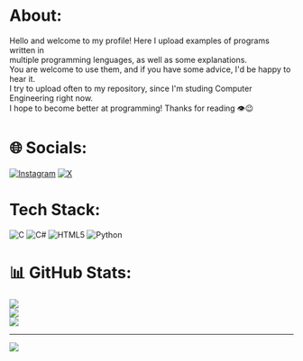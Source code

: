 # About:
Hello and welcome to my profile! Here I upload examples of programs written in <br>multiple programming lenguages, as well as some explanations.<br>You are welcome to use them, and if you have some advice, I'd be happy to hear it.<br>I try to upload often to my repository, since I'm studing Computer Engineering right now.<br>I hope to become better at programming! Thanks for reading 👁️😉


# 🌐 Socials:
[![Instagram](https://img.shields.io/badge/Instagram-%23E4405F.svg?logo=Instagram&logoColor=white)](https://instagram.com/javild_) [![X](https://img.shields.io/badge/X-black.svg?logo=X&logoColor=white)](https://x.com/bendonaranjas0) 

# Tech Stack:
![C](https://img.shields.io/badge/c-%2300599C.svg?style=for-the-badge&logo=c&logoColor=white) ![C#](https://img.shields.io/badge/c%23-%23239120.svg?style=for-the-badge&logo=csharp&logoColor=white) ![HTML5](https://img.shields.io/badge/html5-%23E34F26.svg?style=for-the-badge&logo=html5&logoColor=white) ![Python](https://img.shields.io/badge/python-3670A0?style=for-the-badge&logo=python&logoColor=ffdd54)
# 📊 GitHub Stats:
![](https://github-readme-stats.vercel.app/api?username=Alex1ne&theme=dark&hide_border=false&include_all_commits=true&count_private=false)<br/>
![](https://github-readme-streak-stats.herokuapp.com/?user=Alex1ne&theme=dark&hide_border=false)<br/>
![](https://github-readme-stats.vercel.app/api/top-langs/?username=Alex1ne&theme=dark&hide_border=false&include_all_commits=true&count_private=false&layout=compact)

---
[![](https://visitcount.itsvg.in/api?id=Alex1ne&icon=0&color=0)](https://visitcount.itsvg.in)

<!-- Proudly created with GPRM ( https://gprm.itsvg.in ) -->
